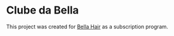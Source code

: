 # Clube da Bella
This project was created for [Bella Hair](https://bellahair.com.br) as a subscription program.